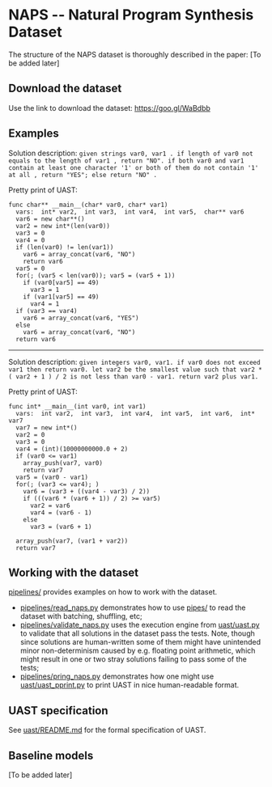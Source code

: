 # NAPS -- Natural Program Synthesis Dataset
The structure of the NAPS dataset is thoroughly described in the paper: [To be added later]

## Download the dataset
Use the link to download the dataset: https://goo.gl/WaBdbb

## Examples

Solution description: `given strings var0, var1 . if length of var0 not equals to the length of var1 , return "NO". if both var0 and var1 contain at least one character '1' or both of them do not contain '1' at all , return "YES"; else return "NO" .`

Pretty print of UAST: 
```
func char** __main__(char* var0, char* var1)
  vars:  int* var2,  int var3,  int var4,  int var5,  char** var6
  var6 = new char**()
  var2 = new int*(len(var0))
  var3 = 0
  var4 = 0
  if (len(var0) != len(var1))
    var6 = array_concat(var6, "NO")
    return var6
  var5 = 0
  for(; (var5 < len(var0)); var5 = (var5 + 1))
    if (var0[var5] == 49)
      var3 = 1
    if (var1[var5] == 49)
      var4 = 1
  if (var3 == var4)
    var6 = array_concat(var6, "YES")
  else
    var6 = array_concat(var6, "NO")
  return var6
```

---

Solution description: `given integers var0, var1. if var0 does not exceed var1 then return var0. let var2 be the smallest value such that var2 * ( var2 + 1 ) / 2 is not less than var0 - var1. return var2 plus var1.`

Pretty print of UAST:
```
func int* __main__(int var0, int var1)
  vars:  int var2,  int var3,  int var4,  int var5,  int var6,  int* var7
  var7 = new int*()
  var2 = 0
  var3 = 0
  var4 = (int)(10000000000.0 + 2)
  if (var0 <= var1)
    array_push(var7, var0)
    return var7
  var5 = (var0 - var1)
  for(; (var3 <= var4); )
    var6 = (var3 + ((var4 - var3) / 2))
    if (((var6 * (var6 + 1)) / 2) >= var5)
      var2 = var6
      var4 = (var6 - 1)
    else
      var3 = (var6 + 1)

  array_push(var7, (var1 + var2))
  return var7
```

## Working with the dataset
[pipelines/](pipelines/) provides examples on how to work with the dataset.
* [pipelines/read_naps.py](pipelines/read_naps.py) demonstrates how to use [pipes/](pipes/) to read the dataset with batching, shuffling, etc;
* [pipelines/validate_naps.py](pipelines/validate_naps.py) uses the execution engine from [uast/uast.py](uast/uast.py) to validate that all solutions in the dataset pass the tests.
Note, though since solutions are human-written some of them might have unintended minor non-determinism caused by e.g. floating point arithmetic, which might result in one or two stray solutions
failing to pass some of the tests;
* [pipelines/pring_naps.py](pipelines/print_naps.py) demonstrates how one might use [uast/uast_pprint.py](uast/uast_pprint.py) to print UAST in nice human-readable format.

## UAST specification
See [uast/README.md](uast/README.md) for the formal specification of UAST.  

## Baseline models
[To be added later]

